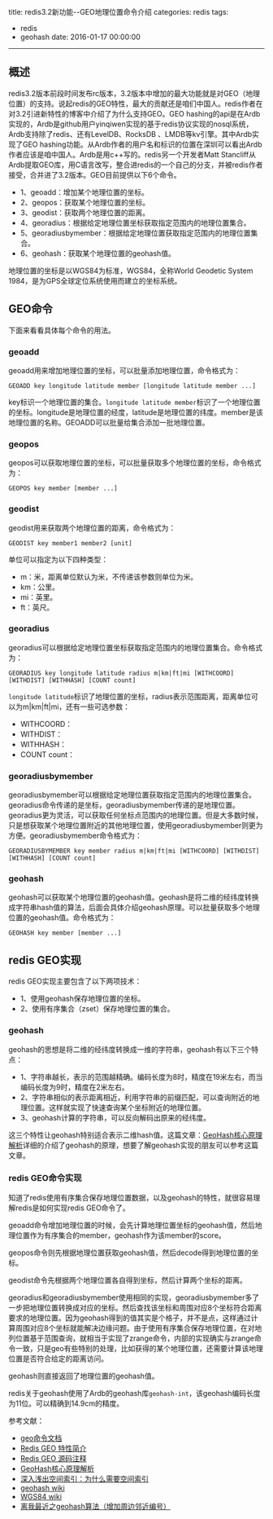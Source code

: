 title: redis3.2新功能--GEO地理位置命令介绍
categories: redis
tags: 
- redis
- geohash
date: 2016-01-17 00:00:00

---
## 概述

redis3.2版本前段时间发布rc版本，3.2版本中增加的最大功能就是对GEO（地理位置）的支持。说起redis的GEO特性，最大的贡献还是咱们中国人。redis作者在对3.2引进新特性的博客中介绍了为什么支持GEO。GEO hashing的api是在Ardb实现的，Ardb是github用户yinqiwen实现的基于redis协议实现的nosql系统，Ardb支持除了redis、还有LevelDB、RocksDB
、LMDB等kv引擎。其中Ardb实现了GEO hashing功能。从Ardb作者的用户名和标识的位置在深圳可以看出Ardb作者应该是咱中国人。Ardb是用c++写的。redis另一个开发者Matt Stancliff从Ardb提取GEO库，用C语言改写，整合进redis的一个自己的分支，并被redis作者接受，合并进了3.2版本。GEO目前提供以下6个命令。

*	1、geoadd：增加某个地理位置的坐标。
*	2、geopos：获取某个地理位置的坐标。
*	3、geodist：获取两个地理位置的距离。
*	4、georadius：根据给定地理位置坐标获取指定范围内的地理位置集合。
*	5、georadiusbymember：根据给定地理位置获取指定范围内的地理位置集合。
*	6、geohash：获取某个地理位置的geohash值。

地理位置的坐标是以WGS84为标准，WGS84，全称World Geodetic System 1984，是为GPS全球定位系统使用而建立的坐标系统。

## GEO命令
下面来看看具体每个命令的用法。

### geoadd

geoadd用来增加地理位置的坐标，可以批量添加地理位置，命令格式为：

	GEOADD key longitude latitude member [longitude latitude member ...]

key标识一个地理位置的集合。`longitude latitude member`标识了一个地理位置的坐标。longitude是地理位置的经度，latitude是地理位置的纬度。member是该地理位置的名称。GEOADD可以批量给集合添加一批地理位置。

### geopos

geopos可以获取地理位置的坐标，可以批量获取多个地理位置的坐标，命令格式为：

	GEOPOS key member [member ...]


### geodist

geodist用来获取两个地理位置的距离，命令格式为：

	GEODIST key member1 member2 [unit]

单位可以指定为以下四种类型：

*	m：米，距离单位默认为米，不传递该参数则单位为米。
*	km：公里。
*	mi：英里。
*	ft：英尺。

### georadius

georadius可以根据给定地理位置坐标获取指定范围内的地理位置集合。命令格式为：

	GEORADIUS key longitude latitude radius m|km|ft|mi [WITHCOORD] [WITHDIST] [WITHHASH] [COUNT count]
	
`longitude latitude`标识了地理位置的坐标，radius表示范围距离，距离单位可以为m|km|ft|mi，还有一些可选参数：

*	WITHCOORD：
*	WITHDIST：
*	WITHHASH：
*	COUNT count：
	
### georadiusbymember

georadiusbymember可以根据给定地理位置获取指定范围内的地理位置集合。georadius命令传递的是坐标，georadiusbymember传递的是地理位置。georadius更为灵活，可以获取任何坐标点范围内的地理位置。但是大多数时候，只是想获取某个地理位置附近的其他地理位置，使用georadiusbymember则更为方便。georadiusbymember命令格式为：
	
	GEORADIUSBYMEMBER key member radius m|km|ft|mi [WITHCOORD] [WITHDIST] [WITHHASH] [COUNT count]


### geohash

geohash可以获取某个地理位置的geohash值。geohash是将二维的经纬度转换成字符串hash值的算法，后面会具体介绍geohash原理。可以批量获取多个地理位置的geohash值。命令格式为：

	GEOHASH key member [member ...]


## redis GEO实现

redis GEO实现主要包含了以下两项技术：

*	1、使用geohash保存地理位置的坐标。
*	2、使用有序集合（zset）保存地理位置的集合。

### geohash

geohash的思想是将二维的经纬度转换成一维的字符串，geohash有以下三个特点：

*	1、字符串越长，表示的范围越精确。编码长度为8时，精度在19米左右，而当编码长度为9时，精度在2米左右。
*	2、字符串相似的表示距离相近，利用字符串的前缀匹配，可以查询附近的地理位置。这样就实现了快速查询某个坐标附近的地理位置。
*	3、geohash计算的字符串，可以反向解码出原来的经纬度。

这三个特性让geohash特别适合表示二维hash值。这篇文章：[GeoHash核心原理解析](http://www.cnblogs.com/LBSer/p/3310455.html)详细的介绍了geohash的原理，想要了解geohash实现的朋友可以参考这篇文章。

### redis GEO命令实现

知道了redis使用有序集合保存地理位置数据，以及geohash的特性，就很容易理解redis是如何实现redis GEO命令了。

geoadd命令增加地理位置的时候，会先计算地理位置坐标的geohash值，然后地理位置作为有序集合的member，geohash作为该member的score。

geopos命令则先根据地理位置获取geohash值，然后decode得到地理位置的坐标。

geodist命令先根据两个地理位置各自得到坐标，然后计算两个坐标的距离。

georadius和georadiusbymember使用相同的实现，georadiusbymember多了一步把地理位置转换成对应的坐标。然后查找该坐标和周围对应8个坐标符合距离要求的地理位置。因为geohash得到的值其实是个格子，并不是点，这样通过计算周围对应8个坐标就能解决边缘问题。由于使用有序集合保存地理位置，在对地列位置基于范围查询，就相当于实现了zrange命令，内部的实现确实与zrange命令一致，只是geo有些特别的处理，比如获得的某个地理位置，还需要计算该地理位置是否符合给定的距离访问。

geohash则直接返回了地理位置的geohash值。

redis关于geohash使用了Ardb的geohash库`geohash-int`，该geohash编码长度为11位。可以精确到14.9cm的精度。

参考文献：

*	[geo命令文档](http://redis.io/commands#geo)
*	[Redis GEO 特性简介](http://blog.huangz.me/diary/2015/redis-geo.html)
*	[Redis GEO 源码注释](http://blog.huangz.me/diary/2015/annotated-redis-geo-source.html)
*	[GeoHash核心原理解析](http://www.cnblogs.com/LBSer/p/3310455.html)
*	[深入浅出空间索引：为什么需要空间索引](http://www.cnblogs.com/LBSer/p/3392491.html)
*	[geohash wiki](https://en.wikipedia.org/wiki/Geohash)
*	[WGS84 wiki](https://zh.wikipedia.org/wiki/WGS84)
*	[离我最近之geohash算法（增加周边邻近编号）](http://blog.csdn.net/sunrise_2013/article/details/42395261)
